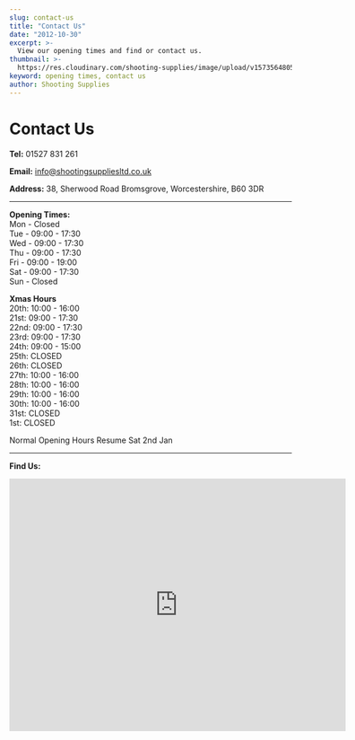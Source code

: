 ```yaml
---
slug: contact-us
title: "Contact Us"
date: "2012-10-30"
excerpt: >-
  View our opening times and find or contact us.
thumbnail: >-
  https://res.cloudinary.com/shooting-supplies/image/upload/v1573564805/shop/ShootingSuppliesStore_inkcxw_qmb2bo.webp
keyword: opening times, contact us
author: Shooting Supplies
---
```


# **Contact Us**

**Tel:** 01527 831 261

**Email:** info@shootingsuppliesltd.co.uk

**Address:**
38, Sherwood Road
Bromsgrove,
Worcestershire,
B60 3DR

---

**Opening Times:**  
Mon - Closed  
Tue - 09:00 - 17:30  
Wed - 09:00 - 17:30  
Thu - 09:00 - 17:30  
Fri - 09:00 - 19:00  
Sat - 09:00 - 17:30  
Sun - Closed

**Xmas Hours**  
20th: 10:00 - 16:00  
21st: 09:00 - 17:30  
22nd: 09:00 - 17:30  
23rd: 09:00 - 17:30  
24th: 09:00 - 15:00  
25th: CLOSED  
26th: CLOSED  
27th: 10:00 - 16:00  
28th: 10:00 - 16:00  
29th: 10:00 - 16:00  
30th: 10:00 - 16:00  
31st: CLOSED  
1st: CLOSED

Normal Opening Hours Resume Sat 2nd Jan

---

**Find Us:**

<iframe src="https://www.google.com/maps/embed?pb=!1m18!1m12!1m3!1d2438.8617078819925!2d-2.062261884200036!3d52.318511879776565!2m3!1f0!2f0!3f0!3m2!1i1024!2i768!4f13.1!3m3!1m2!1s0x4870eb6643a61ef7%3A0x88a54342436aef3e!2sShooting%20Supplies%20Ltd!5e0!3m2!1sen!2suk!4v1583776759759!5m2!1sen!2suk" width="600" height="450" frameborder="0" style="border:0;" allowfullscreen=""></iframe>
